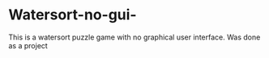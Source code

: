 # Watersort-no-gui-
This is a watersort puzzle game with no graphical user interface. Was done as a project
